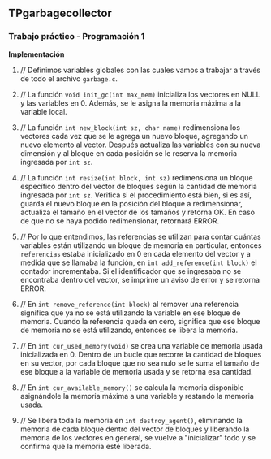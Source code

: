 ## TPgarbagecollector

### Trabajo práctico - Programación 1

**Implementación**


1. // Definimos variables globales con las cuales vamos a trabajar a través de todo el archivo `garbage.c`.

2. // La función `void init_gc(int max_mem)` inicializa los vectores en NULL y las variables en 0. Además, se le asigna la memoria máxima a la variable local.

3. // La función `int new_block(int sz, char name)` redimensiona los vectores cada vez que se le agrega un nuevo bloque, agregando un nuevo elemento al vector. Después actualiza las variables con su nueva dimensión y al bloque en cada posición se le reserva la memoria ingresada por `int sz`.

4. // La función `int resize(int block, int sz)` redimensiona un bloque específico dentro del vector de bloques según la cantidad de memoria ingresada por `int sz`. Verifica si el procedimiento está bien, si es así, guarda el nuevo bloque en la posición del bloque a redimensionar, actualiza el tamaño en el vector de los tamaños y retorna OK. En caso de que no se haya podido redimensionar, retornará ERROR.

5. // Por lo que entendimos, las referencias se utilizan para contar cuántas variables están utilizando un bloque de memoria en particular, entonces `referencias` estaba inicializado en 0 en cada elemento del vector y a medida que se llamaba la función, en `int add_reference(int block)` el contador incrementaba. Si el identificador que se ingresaba no se encontraba dentro del vector, se imprime un aviso de error y se retorna ERROR.

6. // En `int remove_reference(int block)` al remover una referencia significa que ya no se está utilizando la variable en ese bloque de memoria. Cuando la referencia queda en cero, significa que ese bloque de memoria no se está utilizando, entonces se libera la memoria.

7. // En `int cur_used_memory(void)` se crea una variable de memoria usada inicializada en 0. Dentro de un bucle que recorre la cantidad de bloques en su vector, por cada bloque que no sea nulo se le suma el tamaño de ese bloque a la variable de memoria usada y se retorna esa cantidad.

8. // En `int cur_available_memory()` se calcula la memoria disponible asignándole la memoria máxima a una variable y restando la memoria usada.

9. // Se libera toda la memoria en `int destroy_agent()`, eliminando la memoria de cada bloque dentro del vector de bloques y liberando la memoria de los vectores en general, se vuelve a "inicializar" todo y se confirma que la memoria esté liberada.





